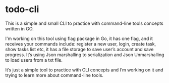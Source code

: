 # todo-cli
This is a simple and small CLI to practice with command-line tools concepts written in GO.

I'm working on this tool using flag package in Go, it has one flag, and it receives your commands include: register a new user, login, create task, show tasks list etc, it has a file storage to save user’s account and save progress. It’s using Json marshalling to serialization and Json Unmarshalling to load users from a txt file.

It’s just a simple tool to practice with CLI concepts and I’m working on it and trying to learn more about command-line tools.
